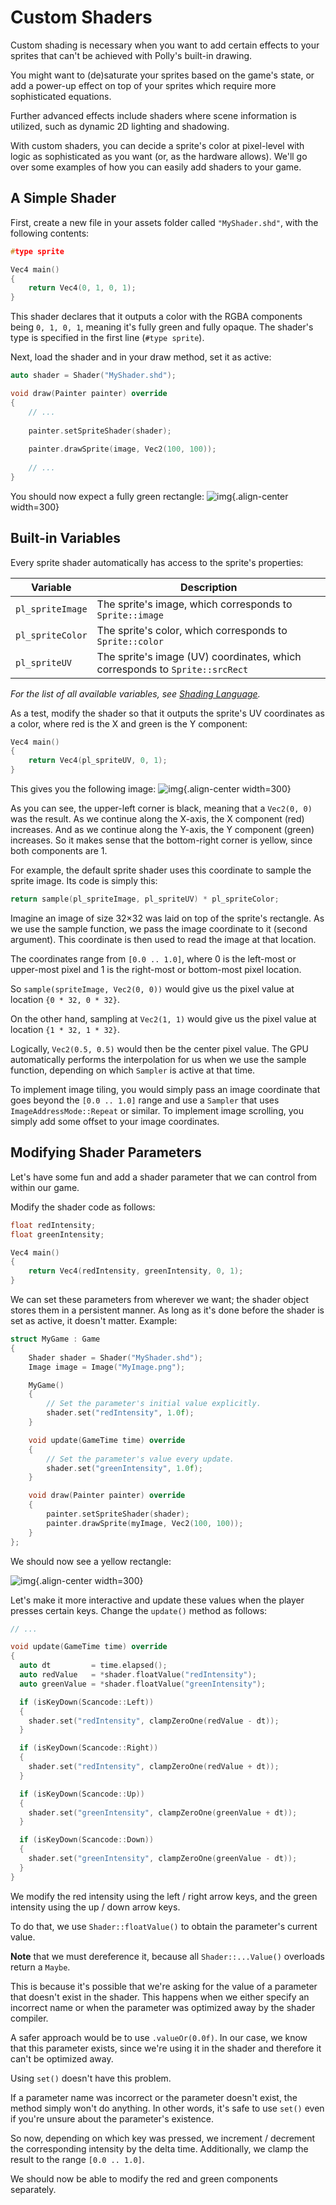 # Custom Shaders

Custom shading is necessary when you want to add certain effects to your sprites that can't be achieved with Polly's built-in drawing.

You might want to (de)saturate your sprites based on the game's state, or add a power-up effect on top of your sprites which require more sophisticated equations.

Further advanced effects include shaders where scene information is utilized, such as dynamic 2D lighting and shadowing.

With custom shaders, you can decide a sprite's color at pixel-level with logic as sophisticated as you want (or, as the hardware allows). We'll go over some examples of how you can easily add shaders to your game.

## A Simple Shader

First, create a new file in your assets folder called `"MyShader.shd"`, with the following contents:

```cpp
#type sprite

Vec4 main()
{
    return Vec4(0, 1, 0, 1);
}
```

This shader declares that it outputs a color with the RGBA components being `0, 1, 0, 1`, meaning it's fully green and fully opaque. The shader's type is specified in the first line (`#type sprite`).

Next, load the shader and in your draw method, set it as active:

```cpp
auto shader = Shader("MyShader.shd");

void draw(Painter painter) override
{
    // ...
    
    painter.setSpriteShader(shader);
    
    painter.drawSprite(image, Vec2(100, 100));
    
    // ...
}
```

You should now expect a fully green rectangle:
![img](/assets/images/custom_shaders1.webp){.align-center width=300}

## Built-in Variables

Every sprite shader automatically has access to the sprite's properties:

| Variable | Description |
|----------|-------------|
| `pl_spriteImage` | The sprite's image, which corresponds to `Sprite::image` |
| `pl_spriteColor` | The sprite's color, which corresponds to `Sprite::color` |
| `pl_spriteUV` | The sprite's image (UV) coordinates, which corresponds to `Sprite::srcRect` |

_For the list of all available variables, see [Shading Language](/graphics/shading-language#built-in-variables)._

As a test, modify the shader so that it outputs the sprite's UV coordinates as a color, where red is the X and green is the Y component:

```cpp
Vec4 main()
{
    return Vec4(pl_spriteUV, 0, 1);
}
```

This gives you the following image:
![img](/assets/images/custom_shaders2.webp){.align-center width=300}

As you can see, the upper-left corner is black, meaning that a `Vec2(0, 0)` was the result.
As we continue along the X-axis, the X component (red) increases.
And as we continue along the Y-axis, the Y component (green) increases.
So it makes sense that the bottom-right corner is yellow, since both components are 1.

For example, the default sprite shader uses this coordinate to sample the sprite image.
Its code is simply this:

```cpp
return sample(pl_spriteImage, pl_spriteUV) * pl_spriteColor;
```

Imagine an image of size 32×32 was laid on top of the sprite's rectangle.
As we use the sample function, we pass the image coordinate to it (second argument).
This coordinate is then used to read the image at that location.

The coordinates range from `[0.0 .. 1.0]`, where 0 is the left-most or upper-most pixel and 1 is the right-most or bottom-most pixel location.

So `sample(spriteImage, Vec2(0, 0))` would give us the pixel value at location `{0 * 32, 0 * 32}`.

On the other hand, sampling at `Vec2(1, 1)` would give us the pixel value at location `{1 * 32, 1 * 32}`.

Logically, `Vec2(0.5, 0.5)` would then be the center pixel value.
The GPU automatically performs the interpolation for us when we use the sample function, depending on which `Sampler` is active at that time.

To implement image tiling, you would simply pass an image coordinate that goes beyond the `[0.0 .. 1.0]` range and use a `Sampler` that uses `ImageAddressMode::Repeat` or similar. To implement image scrolling, you simply add some offset to your image coordinates.

## Modifying Shader Parameters

Let's have some fun and add a shader parameter that we can control from within our game.

Modify the shader code as follows:

```cpp
float redIntensity;
float greenIntensity;

Vec4 main()
{
    return Vec4(redIntensity, greenIntensity, 0, 1);
}
```

We can set these parameters from wherever we want; the shader object stores them in a persistent manner. As long as it's done before the shader is set as active, it doesn't matter.
Example:

```cpp
struct MyGame : Game
{
    Shader shader = Shader("MyShader.shd");
    Image image = Image("MyImage.png");

    MyGame()
    {
        // Set the parameter's initial value explicitly.
        shader.set("redIntensity", 1.0f);
    }

    void update(GameTime time) override
    {
        // Set the parameter's value every update.
        shader.set("greenIntensity", 1.0f);
    }

    void draw(Painter painter) override
    {
        painter.setSpriteShader(shader);
        painter.drawSprite(myImage, Vec2(100, 100));
    }
};
```

We should now see a yellow rectangle:

![img](/assets/images/custom_shaders3.webp){.align-center width=300}

Let's make it more interactive and update these values when the player presses certain keys.
Change the `update()` method as follows:

```cpp
// ...

void update(GameTime time) override
{
  auto dt         = time.elapsed();
  auto redValue   = *shader.floatValue("redIntensity");
  auto greenValue = *shader.floatValue("greenIntensity");

  if (isKeyDown(Scancode::Left))
  {
    shader.set("redIntensity", clampZeroOne(redValue - dt));
  }

  if (isKeyDown(Scancode::Right))
  {
    shader.set("redIntensity", clampZeroOne(redValue + dt));
  }

  if (isKeyDown(Scancode::Up))
  {
    shader.set("greenIntensity", clampZeroOne(greenValue + dt));
  }

  if (isKeyDown(Scancode::Down))
  {
    shader.set("greenIntensity", clampZeroOne(greenValue - dt));
  }
}
```

We modify the red intensity using the left / right arrow keys, and the green intensity using the up / down arrow keys.

To do that, we use `Shader::floatValue()` to obtain the parameter's current value.

**Note** that we must dereference it, because all `Shader::...Value()` overloads return a `Maybe`.

This is because it's possible that we're asking for the value of a parameter that doesn't exist in the shader. This happens when we either specify an incorrect name or when the parameter was optimized away by the shader compiler.

A safer approach would be to use `.valueOr(0.0f)`. In our case, we know that this parameter exists, since we're using it in the shader and therefore it can't be optimized away.

Using `set()` doesn't have this problem.

If a parameter name was incorrect or the parameter doesn't exist, the method simply won't do anything.
In other words, it's safe to use `set()` even if you're unsure about the parameter's existence.

So now, depending on which key was pressed, we increment / decrement the corresponding intensity by the delta time. Additionally, we clamp the result to the range `[0.0 .. 1.0]`.

We should now be able to modify the red and green components separately.

